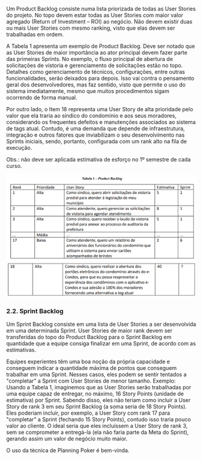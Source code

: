 Um Product Backlog consiste numa lista priorizada de todas as User Stories do projeto. No topo devem estar todas as User Stories com maior valor agregado (Return of Investment – ROI) ao negócio. Não devem existir duas ou mais User Stories com mesmo ranking, visto que elas devem ser trabalhadas em ordem.

A Tabela 1 apresenta um exemplo de Product Backlog. Deve ser notado que as User Stories de maior importância ao ator principal devem fazer parte das primeiras Sprints. No exemplo, o fluxo principal de abertura de solicitações de vistoria e gerenciamento de solicitações estão no topo. Detalhes como gerenciamento de técnicos, configurações, entre outras funcionalidades, serão deixados para depois. Isso vai contra o pensamento geral dos desenvolvedores, mas faz sentido, visto que permite o uso do sistema imediatamente, mesmo que muitos procedimentos sigam ocorrendo de forma manual.

Por outro lado, o Item 18 representa uma User Story de alta prioridade pelo valor que ela traria ao síndico do condomínio e aos seus moradores, considerando os frequentes defeitos e manutenções associados ao sistema de tags atual. Contudo, é uma demanda que depende de infraestrutura, integração e outros fatores que inviabilizam o seu desenvolvimento nas Sprints iniciais, sendo, portanto, configurada com um rank alto na fila de execução.

Obs.: não deve ser aplicada estimativa de esforço no 1º semestre de cada curso.

![Product Backlog](img/Product_Backlog.png)
![Product Backlog 02](img/Product_Backlog02.png)

### 2.2. Sprint Backlog

Um Sprint Backlog consiste em uma lista de User Stories a ser desenvolvida em uma determinada Sprint. User Stories de maior rank devem ser transferidas do topo do Product Backlog para o Sprint Backlog em quantidade que a equipe consiga finalizar em uma Sprint, de acordo com as estimativas.

Equipes experientes têm uma boa noção da própria capacidade e conseguem indicar a quantidade máxima de pontos que conseguem trabalhar em uma Sprint. Nesses casos, eles podem se sentir tentados a "completar" a Sprint com User Stories de menor tamanho. Exemplo: Usando a Tabela 1, imaginemos que as User Stories serão trabalhadas por uma equipe capaz de entregar, no máximo, 16 Story Points (unidade de estimativa) por Sprint. Sabendo disso, eles não teriam como incluir a User Story de rank 3 em seu Sprint Backlog (a soma seria de 18 Story Points). Eles poderiam incluir, por exemplo, a User Story com rank 17 para "completar" a Sprint (fechando 15 Story Points), contudo isso traria pouco valor ao cliente. O ideal seria que eles incluíssem a User Story de rank 3, sem se comprometer a entregá-la (ela não faria parte da Meta do Sprint), gerando assim um valor de negócio muito maior.

O uso da técnica de Planning Poker é bem-vinda.

